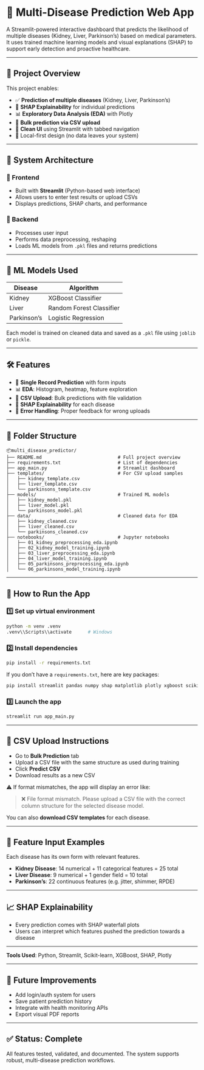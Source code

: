 # 🧠 Multi-Disease Prediction Web App

A Streamlit-powered interactive dashboard that predicts the likelihood of multiple diseases (Kidney, Liver, Parkinson’s) based on medical parameters. It uses trained machine learning models and visual explanations (SHAP) to support early detection and proactive healthcare.

---

## 📌 Project Overview

This project enables:

- ✅ **Prediction of multiple diseases** (Kidney, Liver, Parkinson’s)
- 🧠 **SHAP Explainability** for individual predictions
- 📊 **Exploratory Data Analysis (EDA)** with Plotly
- 📂 **Bulk prediction via CSV upload**
- 🧾 **Clean UI** using Streamlit with tabbed navigation
- 🔐 Local-first design (no data leaves your system)

---

## 🧱 System Architecture

### 🔸 Frontend
- Built with **Streamlit** (Python-based web interface)
- Allows users to enter test results or upload CSVs
- Displays predictions, SHAP charts, and performance

### 🔸 Backend
- Processes user input
- Performs data preprocessing, reshaping
- Loads ML models from `.pkl` files and returns predictions

---

## 🧠 ML Models Used

| Disease      | Algorithm            |
|--------------|----------------------|
| Kidney       | XGBoost Classifier   |
| Liver        | Random Forest Classifier |
| Parkinson’s  | Logistic Regression  |

Each model is trained on cleaned data and saved as a `.pkl` file using `joblib` or `pickle`.

---

## 🛠 Features

- 🔬 **Single Record Prediction** with form inputs
- 📊 **EDA**: Histogram, heatmap, feature exploration
- 📁 **CSV Upload**: Bulk predictions with file validation
- 🔎 **SHAP Explainability** for each disease
- 🧩 **Error Handling**: Proper feedback for wrong uploads

---

## 📁 Folder Structure

```
📦multi_disease_predictor/
├── README.md                            # Full project overview
├── requirements.txt                     # List of dependencies
├── app_main.py                          # Streamlit dashboard
├── templates/                           # For CSV upload samples
│   ├── kidney_template.csv
│   ├── liver_template.csv
│   └── parkinsons_template.csv
├── models/                              # Trained ML models
│   ├── kidney_model.pkl
│   ├── liver_model.pkl
│   └── parkinsons_model.pkl
├── data/                                # Cleaned data for EDA
│   ├── kidney_cleaned.csv
│   ├── liver_cleaned.csv
│   └── parkinsons_cleaned.csv
├── notebooks/                           # Jupyter notebooks
│   ├── 01_kidney_preprocessing_eda.ipynb
│   ├── 02_kidney_model_training.ipynb
│   ├── 03_liver_preprocessing_eda.ipynb
│   ├── 04_liver_model_training.ipynb
│   ├── 05_parkinsons_preprocessing_eda.ipynb
│   └── 06_parkinsons_model_training.ipynb

```

---

## 🚀 How to Run the App

### 1️⃣ Set up virtual environment
```bash
python -m venv .venv
.venv\\Scripts\\activate      # Windows
```

### 2️⃣ Install dependencies
```bash
pip install -r requirements.txt
```

If you don’t have a `requirements.txt`, here are key packages:
```bash
pip install streamlit pandas numpy shap matplotlib plotly xgboost scikit-learn
```

### 3️⃣ Launch the app
```bash
streamlit run app_main.py
```

---

## 📂 CSV Upload Instructions

- Go to **Bulk Prediction** tab
- Upload a CSV file with the same structure as used during training
- Click **Predict CSV**
- Download results as a new CSV

⚠️ If format mismatches, the app will display an error like:
> ❌ File format mismatch. Please upload a CSV file with the correct column structure for the selected disease model.

You can also **download CSV templates** for each disease.

---

## 🧪 Feature Input Examples

Each disease has its own form with relevant features.

- **Kidney Disease**: 14 numerical + 11 categorical features = 25 total
- **Liver Disease**: 9 numerical + 1 gender field = 10 total
- **Parkinson’s**: 22 continuous features (e.g. jitter, shimmer, RPDE)

---

## 📈 SHAP Explainability

- Every prediction comes with SHAP waterfall plots
- Users can interpret which features pushed the prediction towards a disease

---

**Tools Used**: Python, Streamlit, Scikit-learn, XGBoost, SHAP, Plotly

---

## 📌 Future Improvements

- Add login/auth system for users
- Save patient prediction history
- Integrate with health monitoring APIs
- Export visual PDF reports

---
## ✅ Status: Complete

All features tested, validated, and documented. The system supports robust, multi-disease prediction workflows.
